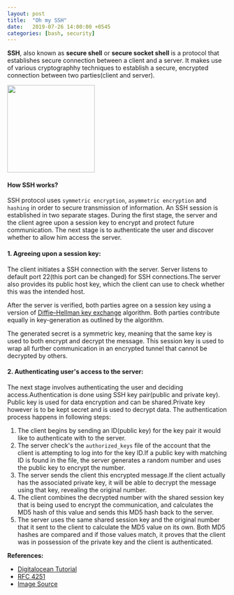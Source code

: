 ```yaml
---
layout: post
title:  "Oh my SSH"
date:   2019-07-26 14:00:00 +0545
categories: [bash, security]
---
```


**SSH**, also known as **secure shell** or **secure socket shell** is a protocol that establishes secure connection between a client and a server. It makes use of various cryptographhy techniques to establish a secure, encrypted connection between two parties(client and server).

<image src="https://www.ssh.com/s/ssh-tunneling-3138x956-4zmvrU8b.png" height="200" />

#### How SSH works?

SSH protocol uses `symmetric encryption`, `asymmetric encryption` and `hashing` in order to secure transmission of information. An SSH session is established in two separate stages. During the first stage, the server and the client agree upon a session key to encrypt and protect future communication. The next stage is to authenticate the user and discover whether to allow him access the server.

#### 1. Agreeing upon a session key:
The client initiates a SSH connection with the server. Server listens to default port 22(this port can be changed) for SSH connections.The server also provides its public host key, which the client can use to check whether this was the intended host.

After the server is verified, both parties agree on a session key using a version of [Diffie–Hellman key exchange](https://en.wikipedia.org/wiki/Diffie%E2%80%93Hellman_key_exchange) algorithm. Both parties contribute equally in key-generation as outlined by the algorithm.

The generated secret is a symmetric key, meaning that the same key is used to both encrypt and decrypt the message. This session key is used to wrap all further communication in an encrypted tunnel that cannot be decrypted by others.

#### 2. Authenticating user's access to the server:
The next stage involves authenticating the user and deciding access.Authentication is done using SSH key pair(public and private key). Public key is used for data encryption and can be shared.Private key however is to be kept secret and is used to decrypt data. The authentication process happens in following steps:

1. The client begins by sending an ID(public key) for the key pair it would like to authenticate with to the server.
2. The server check's the `authorized_keys` file of the account that the client is attempting to log into for the key ID.If a public key with matching ID is found in the file, the server generates a random number and uses the public key to encrypt the number. 
3. The server sends the client this encrypted message.If the client actually has the associated private key, it will be able to decrypt the message using that key, revealing the original number.
4. The client combines the decrypted number with the shared session key that is being used to encrypt the communication, and calculates the MD5 hash of this value and sends this MD5 hash back to the server.
5. The server uses the same shared session key and the original number that it sent to the client to calculate the MD5 value on its own. Both MD5 hashes are compared and if those values match, it proves that the client was in possession of the private key and the client is authenticated.

**References:**
* [Digitalocean Tutorial](https://www.digitalocean.com/community/tutorials/understanding-the-ssh-encryption-and-connection-process)
* [RFC 4251](https://www.ssh.com/a/rfc4251.txt)
* [Image Source](https://www.ssh.com/s/ssh-tunneling-3138x956-4zmvrU8b.png)

